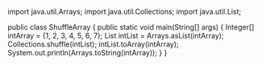 import java.util.Arrays;
import java.util.Collections;
import java.util.List;

public class ShuffleArray {
    public static void main(String[] args) {
        Integer[] intArray = {1, 2, 3, 4, 5, 6, 7};
        List<Integer> intList = Arrays.asList(intArray);
        Collections.shuffle(intList);
        intList.toArray(intArray);
        System.out.println(Arrays.toString(intArray));
    }
}

